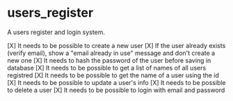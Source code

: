 # users_register
A users register and login system.

[X] It needs to be possible to create a new user
[X] If the user already exists (verify email), show a "email already in use" message and don't create a new one
[X] It needs to hash the password of the user before saving in database
[X] It needs to be possible to get a list of names of all users registred
[X] It needs to be possible to get the name of a user using the id
[X] It needs to be possible to update a user's info
[X] It needs to be possible to delete a user
[X] It needs to be possible to login with email and password